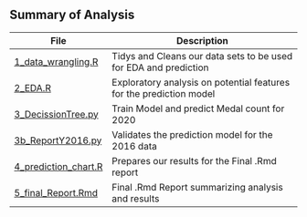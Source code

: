 ## Summary of Analysis

|File|Description|
|---|---|
|[1_data_wrangling.R](https://github.com/UBC-MDS/DSCI_522_OlympicMedalPrediction/blob/master/src/1_data_wrangling.R)|Tidys and Cleans our data sets to be used for EDA and prediction|
|[2_EDA.R](https://github.com/UBC-MDS/DSCI_522_OlympicMedalPrediction/blob/master/src/2_EDA.R)| Exploratory analysis on potential features for the prediction model|
|[3_DecissionTree.py](https://github.com/UBC-MDS/DSCI_522_OlympicMedalPrediction/blob/master/src/3_DecissionTree.py)| Train Model and predict Medal count for 2020|
|[3b_ReportY2016.py](https://github.com/UBC-MDS/DSCI_522_OlympicMedalPrediction/blob/master/src/3b_ReportY2016.py)| Validates the prediction model for the 2016 data|  
|[4_prediction_chart.R](https://github.com/UBC-MDS/DSCI_522_OlympicMedalPrediction/blob/master/src/4_prediction_chart.R)| Prepares our results for the Final .Rmd report|
|[5_final_Report.Rmd](https://github.com/UBC-MDS/DSCI_522_OlympicMedalPrediction/blob/master/src/5_final_report.Rmd)| Final .Rmd Report summarizing analysis and results|
<br>
